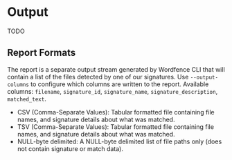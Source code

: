 # Output

TODO

## Report Formats

The report is a separate output stream generated by Wordfence CLI that will contain a list of the files detected by one of our signatures. Use `--output-columns` to configure which columns are written to the report. Available columns: `filename`, `signature_id`, `signature_name`, `signature_description`, `matched_text`. 

- CSV (Comma-Separate Values): Tabular formatted file containing file names, and signature details about what was matched.
- TSV (Comma-Separate Values): Tabular formatted file containing file names, and signature details about what was matched.
- NULL-byte delimited: A NULL-byte delimited list of file paths only (does not contain signature or match data).

